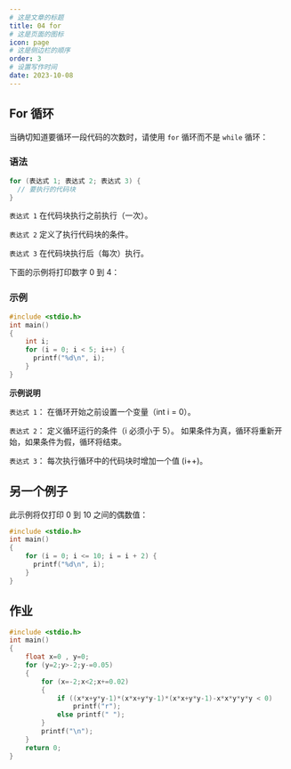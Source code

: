 ```yaml
---
# 这是文章的标题
title: 04 for
# 这是页面的图标
icon: page
# 这是侧边栏的顺序
order: 3
# 设置写作时间
date: 2023-10-08
---
```

## For 循环

当确切知道要循环一段代码的次数时，请使用 `for` 循环而不是 `while` 循环：

### 语法

```c
for (表达式 1; 表达式 2; 表达式 3) {
  // 要执行的代码块
}
```

`表达式 1` 在代码块执行之前执行（一次）。

`表达式 2` 定义了执行代码块的条件。

`表达式 3` 在代码块执行后（每次）执行。

下面的示例将打印数字 0 到 4：

### 示例

```c
#include <stdio.h>
int main()
{
	int i;
	for (i = 0; i < 5; i++) {
	  printf("%d\n", i);
	}
}
```

**示例说明**

`表达式 1`： 在循环开始之前设置一个变量（int i = 0）。

`表达式 2`： 定义循环运行的条件（i 必须小于 5）。 如果条件为真，循环将重新开始，如果条件为假，循环将结束。

`表达式 3`： 每次执行循环中的代码块时增加一个值 (i++)。

## 另一个例子

此示例将仅打印 0 到 10 之间的偶数值：


```c
#include <stdio.h>
int main()
{
	for (i = 0; i <= 10; i = i + 2) {
	  printf("%d\n", i);
	}
}
```
## 作业
```c
#include <stdio.h>
int main()
{
    float x=0 , y=0;
    for (y=2;y>-2;y-=0.05)
    {
        for (x=-2;x<2;x+=0.02)
        {
            if ((x*x+y*y-1)*(x*x+y*y-1)*(x*x+y*y-1)-x*x*y*y*y < 0)
                printf("r");
            else printf(" ");
        }
        printf("\n");
    }
    return 0;
}
```